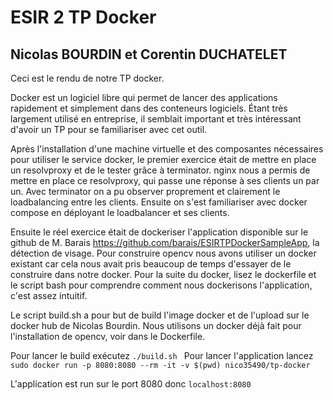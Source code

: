 # ESIR 2 TP Docker
## Nicolas BOURDIN et Corentin DUCHATELET

Ceci est le rendu de notre TP docker.

Docker est un logiciel libre qui permet de lancer des applications rapidement et simplement dans des conteneurs logiciels. Étant très largement utilisé en entreprise, il semblait important et très intéressant d'avoir un TP pour se familiariser avec cet outil.

Après l'installation d'une machine virtuelle et des composantes nécessaires pour utiliser le service docker, le premier exercice était de mettre en place un resolvproxy et de le tester grâce à terminator. nginx nous a permis de mettre en place ce resolvproxy, qui passe une réponse à ses clients un par un. Avec terminator on a pu observer proprement et clairement le loadbalancing entre les clients. Ensuite on s'est familiariser avec docker compose en déployant le loadbalancer et ses clients.

Ensuite le réel exercice était de dockeriser l'application disponible sur le github de M. Barais https://github.com/barais/ESIRTPDockerSampleApp, la détection de visage. Pour construire opencv nous avons utiliser un docker existant car cela nous avait pris beaucoup de temps d'essayer de le construire dans notre docker. Pour la suite du docker, lisez le dockerfile et le script bash pour comprendre comment nous dockerisons l'application, c'est assez intuitif.

Le script build.sh a pour but de build l'image docker et de l'upload sur le docker hub de Nicolas Bourdin.
Nous utilisons un docker déjà fait pour l'installation de opencv, voir dans le Dockerfile.

Pour lancer le build exécutez ```./build.sh ```
Pour lancer l'application lancez ```sudo docker run -p 8080:8080 --rm -it -v $(pwd) nico35490/tp-docker```


L'application est run sur le port 8080 donc ```localhost:8080```
